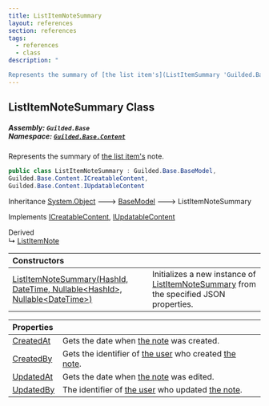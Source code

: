 ```yaml
---
title: ListItemNoteSummary
layout: references
section: references
tags:
  - references
  - class
description: "

Represents the summary of [the list item's](ListItemSummary 'Guilded.Base.Content.ListItemSummary') note."
---
```


## ListItemNoteSummary Class
##### **Assembly:** `Guilded.Base`<br/>**Namespace:** [`Guilded.Base.Content`](Guilded.Base.Content 'Guilded.Base.Content')

Represents the summary of [the list item's](ListItemSummary 'Guilded.Base.Content.ListItemSummary') note.

```csharp
public class ListItemNoteSummary : Guilded.Base.BaseModel,
Guilded.Base.Content.ICreatableContent,
Guilded.Base.Content.IUpdatableContent
```

Inheritance [System.Object](https://docs.microsoft.com/en-us/dotnet/api/System.Object 'System.Object') &#129106; [BaseModel](BaseModel 'Guilded.Base.BaseModel') &#129106; ListItemNoteSummary

Implements [ICreatableContent](ICreatableContent 'Guilded.Base.Content.ICreatableContent'), [IUpdatableContent](IUpdatableContent 'Guilded.Base.Content.IUpdatableContent')

Derived  
&#8627; [ListItemNote](ListItemNote 'Guilded.Base.Content.ListItemNote')

| Constructors | |
| :--- | :--- |
| [ListItemNoteSummary(HashId, DateTime, Nullable&lt;HashId&gt;, Nullable&lt;DateTime&gt;)](ListItemNoteSummary.ListItemNoteSummary(HashId,DateTime,Nullable_HashId_,Nullable_DateTime_) 'Guilded.Base.Content.ListItemNoteSummary.ListItemNoteSummary(Guilded.Base.HashId, System.DateTime, System.Nullable<Guilded.Base.HashId>, System.Nullable<System.DateTime>)') | Initializes a new instance of [ListItemNoteSummary](ListItemNoteSummary 'Guilded.Base.Content.ListItemNoteSummary') from the specified JSON properties. |

| Properties | |
| :--- | :--- |
| [CreatedAt](ListItemNoteSummary.CreatedAt 'Guilded.Base.Content.ListItemNoteSummary.CreatedAt') | Gets the date when [the note](ListItemNote 'Guilded.Base.Content.ListItemNote') was created. |
| [CreatedBy](ListItemNoteSummary.CreatedBy 'Guilded.Base.Content.ListItemNoteSummary.CreatedBy') | Gets the identifier of [the user](User 'Guilded.Base.Users.User') who created [the note](ListItemNote 'Guilded.Base.Content.ListItemNote'). |
| [UpdatedAt](ListItemNoteSummary.UpdatedAt 'Guilded.Base.Content.ListItemNoteSummary.UpdatedAt') | Gets the date when [the note](ListItemNote 'Guilded.Base.Content.ListItemNote') was edited. |
| [UpdatedBy](ListItemNoteSummary.UpdatedBy 'Guilded.Base.Content.ListItemNoteSummary.UpdatedBy') | The identifier of [the user](User 'Guilded.Base.Users.User') who updated [the note](ListItemNote 'Guilded.Base.Content.ListItemNote'). |
